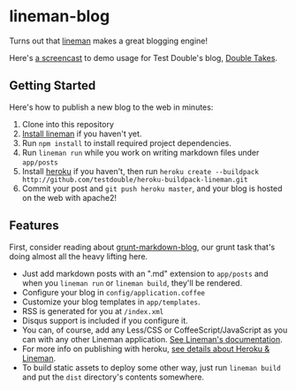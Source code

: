 # lineman-blog

Turns out that [lineman](http://linemanjs.com) makes a great blogging engine!

Here's [a screencast](https://www.youtube.com/watch?v=raznFJedCZM) to demo usage for Test Double's blog, [Double Takes](http://blog.testdouble.com).

## Getting Started

Here's how to publish a new blog to the web in minutes:

1. Clone into this repository
2. [Install lineman](https://github.com/testdouble/lineman#getting-started) if you haven't yet.
3. Run `npm install` to install required project dependencies.
4. Run `lineman run` while you work on writing markdown files under `app/posts`
5. Install [heroku](https://toolbelt.heroku.com) if you haven't, then run `heroku create --buildpack http://github.com/testdouble/heroku-buildpack-lineman.git`
6. Commit your post and `git push heroku master`, and your blog is hosted on the web with apache2!

## Features

First, consider reading about [grunt-markdown-blog](https://github.com/testdouble/grunt-markdown-blog), our grunt task that's doing almost all the heavy lifting here.

* Just add markdown posts with an ".md" extension to `app/posts` and when you `lineman run` or `lineman build`, they'll be rendered.
* Configure your blog in `config/application.coffee`
* Customize your blog templates in `app/templates`.
* RSS is generated for you at `/index.xml`
* Disqus support is included if you configure it.
* You can, of course, add any Less/CSS or CoffeeScript/JavaScript as you can with any other Lineman application. [See Lineman's documentation](https://github.com/testdouble/lineman).
* For more info on publishing with heroku, [see details about Heroku & Lineman](https://github.com/testdouble/lineman#heroku).
* To build static assets to deploy some other way, just run `lineman build` and put the `dist` directory's contents somewhere.


